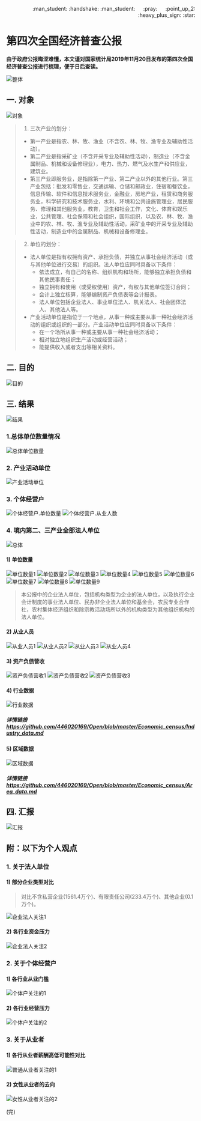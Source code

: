<p align = "right"> :man_student: :handshake: :man_student:  &emsp; :pray: &emsp; :point_up_2: :heavy_plus_sign: :star: </p>  

# 第四次全国经济普查公报

**由于政府公报晦涩难懂，本文谨对国家统计局2019年11月20日发布的第四次全国经济普查公报进行梳理，便于日后查读。**

![整体][001]

## 一. 对象

![对象][002]

> 1. 三次产业的划分：
> * 第一产业是指农、林、牧、渔业（不含农、林、牧、渔专业及辅助性活动）。
> * 第二产业是指采矿业（不含开采专业及辅助性活动），制造业（不含金属制品、机械和设备修理业），电力、热力、燃气及水生产和供应业，建筑业。
> * 第三产业即服务业，是指除第一产业、第二产业以外的其他行业。第三产业包括：批发和零售业，交通运输、仓储和邮政业，住宿和餐饮业，信息传输、软件和信息技术服务业，金融业，房地产业，租赁和商务服务业，科学研究和技术服务业，水利、环境和公共设施管理业，居民服务、修理和其他服务业，教育，卫生和社会工作，文化、体育和娱乐业，公共管理、社会保障和社会组织，国际组织，以及农、林、牧、渔业中的农、林、牧、渔专业及辅助性活动，采矿业中的开采专业及辅助性活动，制造业中的金属制品、机械和设备修理业。

> 2. 单位的划分：
> * 法人单位是指有权拥有资产、承担负债，并独立从事社会经济活动（或与其他单位进行交易）的组织。法人单位应同时具备以下条件：
>     * 依法成立，有自己的名称、组织机构和场所，能够独立承担负债和其他民事责任；
>     * 独立拥有和使用（或受权使用）资产，有权与其他单位签订合同；
>     * 会计上独立核算，能够编制资产负债表等会计报表。
>     * 法人单位包括企业法人、事业单位法人、机关法人、社会团体法人、其他法人等。
> * 产业活动单位是指位于一个地点，从事一种或主要从事一种社会经济活动的组织或组织的一部分。产业活动单位应同时具备以下条件：
>     * 在一个场所从事一种或主要从事一种社会经济活动；
>     * 相对独立地组织生产活动或经营活动；
>     * 能提供收入或者支出等相关资料。

## 二. 目的

![目的][003]

## 三. 结果

![结果][004]

### 1.总体单位数量情况

![总体单位数量][005]

### 2. 产业活动单位

![产业活动单位][006]

### 3. 个体经营户

![个体经营户.单位数量][007]
![个体经营户.从业人数][008]

### 4. 境内第二、三产业全部法人单位

![总体][009]

#### 1) 单位数量

![单位数量1][010]
![单位数量2][011]
![单位数量3][012]
![单位数量4][013]
![单位数量5][014]
![单位数量6][015]
![单位数量7][016]
![单位数量8][017]
![单位数量9][018]

> 本公报中的企业法人单位，包括机构类型为企业的法人单位，以及执行企业会计制度的事业法人单位、民办非企业法人单位和基金会，农民专业合作社，农村集体经济组织和除宗教活动场所以外的机构类型为其他组织机构的法人单位。

#### 2) 从业人员

![从业人员1][019]
![从业人员2][020]
![从业人员3][021]
![从业人员4][022]

#### 3) 资产负债营收

![资产负债营收1][023]
![资产负债营收2][024]
![资产负债营收3][025]

#### 4) 行业数据

![行业数据][026]

##### 详情链接 https://github.com/446020169/Open/blob/master/Economic_census/Industry_data.md

#### 5) 区域数据

![区域数据][027]

##### 详情链接 https://github.com/446020169/Open/blob/master/Economic_census/Area_data.md

## 四. 汇报

![汇报][028]

## 附：以下为个人观点

### 1. 关于法人单位

#### 1) 部分企业类型对比

> 对比不含私营企业(1561.4万个)、有限责任公司(233.4万个)、其他企业(0.1万个)。

![企业法人关注1][139]

#### 2) 各行业资金压力

![企业法人关注2][137]

### 2. 关于个体经营户

#### 1) 各行业从业门槛

![个体户关注的1][134]

#### 2) 各行业经营压力

![个体户关注的2][135]

### 3. 关于从业者

#### 1) 各行从业者薪酬高低可能性对比

![普通从业者关注的1][138]

#### 2) 女性从业者的去向

![女性从业者关注的2][136]

(完)

<!--附件.图片链接-->
[001]:https://github.com/446020169/Open/raw/master/Economic_census/image/001.jpg
[002]:https://github.com/446020169/Open/raw/master/Economic_census/image/002.jpg
[003]:https://github.com/446020169/Open/raw/master/Economic_census/image/003.jpg
[004]:https://github.com/446020169/Open/raw/master/Economic_census/image/004.jpg
[005]:https://github.com/446020169/Open/raw/master/Economic_census/image/005.jpg
[006]:https://github.com/446020169/Open/raw/master/Economic_census/image/006.jpg
[007]:https://github.com/446020169/Open/raw/master/Economic_census/image/007.jpg
[008]:https://github.com/446020169/Open/raw/master/Economic_census/image/008.jpg
[009]:https://github.com/446020169/Open/raw/master/Economic_census/image/009.jpg
[010]:https://github.com/446020169/Open/raw/master/Economic_census/image/010.jpg
[011]:https://github.com/446020169/Open/raw/master/Economic_census/image/011.jpg
[012]:https://github.com/446020169/Open/raw/master/Economic_census/image/012.jpg
[013]:https://github.com/446020169/Open/raw/master/Economic_census/image/013.jpg
[014]:https://github.com/446020169/Open/raw/master/Economic_census/image/014.jpg
[015]:https://github.com/446020169/Open/raw/master/Economic_census/image/015.jpg
[016]:https://github.com/446020169/Open/raw/master/Economic_census/image/016.jpg
[017]:https://github.com/446020169/Open/raw/master/Economic_census/image/017.jpg
[018]:https://github.com/446020169/Open/raw/master/Economic_census/image/018.jpg
[019]:https://github.com/446020169/Open/raw/master/Economic_census/image/019.jpg
[020]:https://github.com/446020169/Open/raw/master/Economic_census/image/020.jpg
[021]:https://github.com/446020169/Open/raw/master/Economic_census/image/021.jpg
[022]:https://github.com/446020169/Open/raw/master/Economic_census/image/022.jpg
[023]:https://github.com/446020169/Open/raw/master/Economic_census/image/023.jpg
[024]:https://github.com/446020169/Open/raw/master/Economic_census/image/024.jpg
[025]:https://github.com/446020169/Open/raw/master/Economic_census/image/025.jpg
[026]:https://github.com/446020169/Open/raw/master/Economic_census/image/026.jpg
[027]:https://github.com/446020169/Open/raw/master/Economic_census/image/027.jpg
[028]:https://github.com/446020169/Open/raw/master/Economic_census/image/028.jpg

[134]:https://github.com/446020169/Open/raw/master/Economic_census/image/134.jpg
[135]:https://github.com/446020169/Open/raw/master/Economic_census/image/135.jpg
[136]:https://github.com/446020169/Open/raw/master/Economic_census/image/136.jpg
[137]:https://github.com/446020169/Open/raw/master/Economic_census/image/137.jpg
[138]:https://github.com/446020169/Open/raw/master/Economic_census/image/138.jpg
[139]:https://github.com/446020169/Open/raw/master/Economic_census/image/139.jpg

